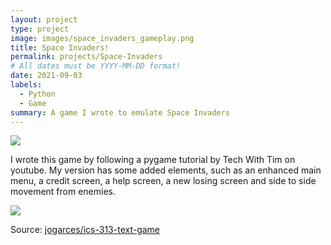```yaml
---
layout: project
type: project
image: images/space_invaders_gameplay.png
title: Space Invaders!
permalink: projects/Space-Invaders
# All dates must be YYYY-MM-DD format!
date: 2021-09-03
labels:
  - Python
  - Game
summary: A game I wrote to emulate Space Invaders
---
```


<img class="ui image" src="{{ site.baseurl }}/images/space_invaders_lost.png">

I wrote this game by following a pygame tutorial by Tech With Tim on youtube. My version has some added elements, such as an enhanced main menu, a credit screen, a help screen, a new losing screen and side to side movement from enemies.
 
<img class="ui image" src="{{ site.baseurl }}/images/space_invaders_help_screen.png">


Source: <a href="https://github.com/jogarces/ics-313-text-game"><i class="large github icon "></i>jogarces/ics-313-text-game</a>

